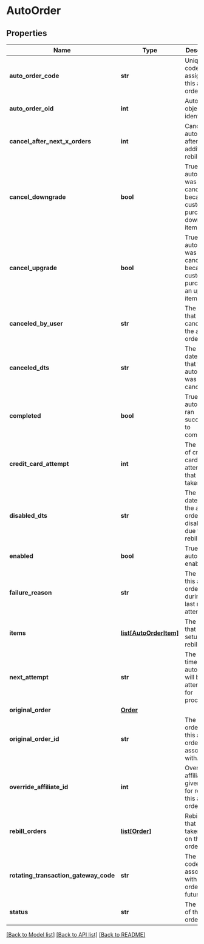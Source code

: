 # AutoOrder

## Properties
Name | Type | Description | Notes
------------ | ------------- | ------------- | -------------
**auto_order_code** | **str** | Unique code assigned to this auto order | [optional] 
**auto_order_oid** | **int** | Auto order object identifier | [optional] 
**cancel_after_next_x_orders** | **int** | Cancel this auto order after X additional rebills | [optional] 
**cancel_downgrade** | **bool** | True if the auto order was canceled because the customer purchased a downgrade item | [optional] 
**cancel_upgrade** | **bool** | True if the auto order was canceled because the customer purchased an upgrade item | [optional] 
**canceled_by_user** | **str** | The user that canceled the auto order | [optional] 
**canceled_dts** | **str** | The date/time that the auto order was canceled | [optional] 
**completed** | **bool** | True if the auto order ran successfully to completion | [optional] 
**credit_card_attempt** | **int** | The number of credit card attempts that have taken place | [optional] 
**disabled_dts** | **str** | The date/time the auto order was disabled due to failed rebills | [optional] 
**enabled** | **bool** | True if this auto order is enabled | [optional] 
**failure_reason** | **str** | The reason this auto order failed during the last rebill attempt | [optional] 
**items** | [**list[AutoOrderItem]**](AutoOrderItem.md) | The items that are setup to rebill | [optional] 
**next_attempt** | **str** | The next time that the auto order will be attempted for processing | [optional] 
**original_order** | [**Order**](Order.md) |  | [optional] 
**original_order_id** | **str** | The original order id that this auto order is associated with. | [optional] 
**override_affiliate_id** | **int** | Override the affiliate id given credit for rebills of this auto order | [optional] 
**rebill_orders** | [**list[Order]**](Order.md) | Rebill orders that have taken place on this auto order | [optional] 
**rotating_transaction_gateway_code** | **str** | The RTG code associated with this order for future rebills | [optional] 
**status** | **str** | The status of the auto order | [optional] 

[[Back to Model list]](../README.md#documentation-for-models) [[Back to API list]](../README.md#documentation-for-api-endpoints) [[Back to README]](../README.md)


